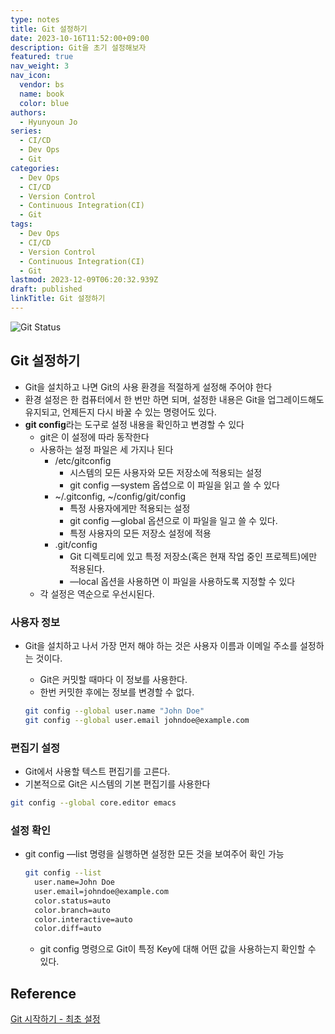 ```yaml
---
type: notes
title: Git 설정하기
date: 2023-10-16T11:52:00+09:00
description: Git을 초기 설정해보자
featured: true
nav_weight: 3
nav_icon:
  vendor: bs
  name: book
  color: blue
authors:
  - Hyunyoun Jo
series:
  - CI/CD
  - Dev Ops
  - Git
categories:
  - Dev Ops
  - CI/CD
  - Version Control
  - Continuous Integration(CI)
  - Git
tags:
  - Dev Ops
  - CI/CD
  - Version Control
  - Continuous Integration(CI)
  - Git
lastmod: 2023-12-09T06:20:32.939Z
draft: published
linkTitle: Git 설정하기
---
```


![Git Status](/dev-ops/git-init.jpg "https://medium.com/@nmpegetis/git-how-to-start-code-changes-commit-and-push-changes-when-working-in-a-team-dbc6da3cd34c")

## Git 설정하기

- Git을 설치하고 나면 Git의 사용 환경을 적절하게 설정해 주어야 한다
- 환경 설정은 한 컴퓨터에서 한 번만 하면 되며, 설정한 내용은 Git을 업그레이드해도 유지되고, 언제든지 다시 바꿀 수 있는 명령어도 있다.
- **git config**라는 도구로 설정 내용을 확인하고 변경할 수 있다
  - git은 이 설정에 따라 동작한다
  - 사용하는 설정 파일은 세 가지나 된다
    - /etc/gitconfig
      - 시스템의 모든 사용자와 모든 저장소에 적용되는 설정
      - git config —system 옵셥으로 이 파일을 읽고 쓸 수 있다
    - \~/.gitconfig, ~/config/git/config
      - 특정 사용자에게만 적용되는 설정
      - git config —global 옵션으로 이 파일을 일고 쓸 수 있다.
      - 특정 사용자의 모든 저장소 설정에 적용
    - .git/config
      - Git 디렉토리에 있고 특정 저장소(혹은 현재 작업 중인 프로젝트)에만 적용된다.
      - —local 옵션을 사용하면 이 파일을 사용하도록 지정할 수 있다
  - 각 설정은 역순으로 우선시된다.

### **사용자 정보**

- Git을 설치하고 나서 가장 먼저 해야 하는 것은 사용자 이름과 이메일 주소를 설정하는 것이다.

  - Git은 커밋할 때마다 이 정보를 사용한다.
  - 한번 커밋한 후에는 정보를 변경할 수 없다.

  ```bash
  git config --global user.name "John Doe"
  git config --global user.email johndoe@example.com
  ```

### 편집기 설정

- Git에서 사용할 텍스트 편집기를 고른다.
- 기본적으로 Git은 시스템의 기본 편집기를 사용한다

```bash
git config --global core.editor emacs
```

### 설정 확인

- git config —list 명령을 실행하면 설정한 모든 것을 보여주어 확인 가능

  ```bash
  git config --list
    user.name=John Doe
    user.email=johndoe@example.com
    color.status=auto
    color.branch=auto
    color.interactive=auto
    color.diff=auto
  ```

  - git config <key> 명령으로 Git이 특정 Key에 대해 어떤 값을 사용하는지 확인할 수 있다.

## Reference

[Git 시작하기 - 최초 설정](https://git-scm.com/book/ko/v2/%EC%8B%9C%EC%9E%91%ED%95%98%EA%B8%B0-Git-%EC%B5%9C%EC%B4%88-%EC%84%A4%EC%A0%95)

